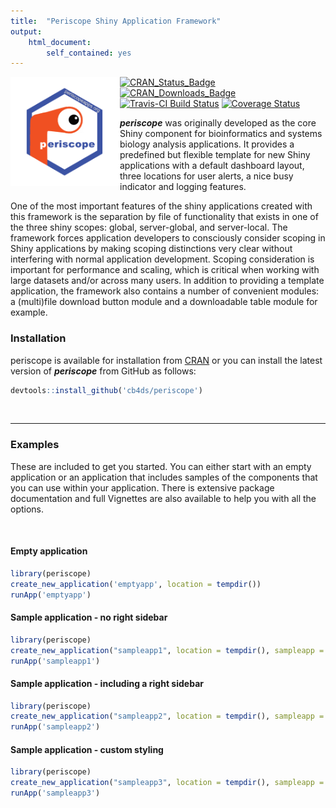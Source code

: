 ```yaml
---
title:  "Periscope Shiny Application Framework"
output: 
    html_document:
        self_contained: yes
---
```


<a href="http://periscopeapps.org:3838"><img src="vignettes/images/hexagon.png" align="left" width="175"></a>

<!-- Badge Location -->
[![CRAN_Status_Badge](http://www.r-pkg.org/badges/version/periscope?color=9bc2cf)](https://cran.r-project.org/package=periscope)
[![CRAN_Downloads_Badge](https://cranlogs.r-pkg.org/badges/grand-total/periscope?color=9bc2cf)](https://cran.r-project.org/package=periscope)
[![Travis-CI Build Status](https://travis-ci.com/cb4ds/periscope.svg?branch=master)](https://travis-ci.com/cb4ds/periscope)
[![Coverage Status](https://img.shields.io/codecov/c/github/cb4ds/periscope/master.svg)](https://codecov.io/github/cb4ds/periscope?branch=master)
<!-- End Badges -->

***periscope*** was originally developed as the core Shiny component for bioinformatics and systems biology analysis applications. It provides a predefined but flexible template for new Shiny applications with a default dashboard layout, three locations for user alerts, a nice busy indicator and logging features. 

One of the most important features of the shiny applications created with this framework is the separation by file of functionality that exists in one of the three shiny scopes: global, server-global, and server-local. The framework forces application developers to consciously consider scoping in Shiny applications by making scoping distinctions very clear without interfering with normal application development. Scoping consideration is important for performance and scaling, which is critical when working with large datasets and/or across many users.  In addition to providing a template application, the framework also contains a number of convenient modules: a (multi)file download button module and a downloadable table module for example.

### Installation

periscope is available for installation from 
[CRAN](https://CRAN.R-project.org/package=periscope) or you can install the
latest version of ***periscope*** from GitHub as follows:

```r
devtools::install_github('cb4ds/periscope')
```

<br/>

---

### Examples

These are included to get you started. You can either start with an empty application or an application that includes samples of the components that you can use within your application.  There is extensive package documentation and full Vignettes are also available to help you with all the options.

<br/>

#### Empty application

```r
library(periscope)
create_new_application('emptyapp', location = tempdir())
runApp('emptyapp')
```


#### Sample application - no right sidebar

```r
library(periscope)
create_new_application("sampleapp1", location = tempdir(), sampleapp = TRUE)
runApp('sampleapp1')

```

#### Sample application - including a right sidebar

```r
library(periscope)
create_new_application("sampleapp2", location = tempdir(), sampleapp = TRUE, rightsidebar = TRUE)
runApp('sampleapp2')

```

#### Sample application - custom styling

```r
library(periscope)
create_new_application("sampleapp3", location = tempdir(), sampleapp = TRUE, style = list(skin = "green"))
runApp('sampleapp3')

```
